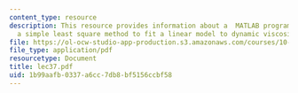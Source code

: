 ```yaml
---
content_type: resource
description: This resource provides information about a  MATLAB program that uses
  a simple least square method to fit a linear model to dynamic viscosity data.
file: https://ol-ocw-studio-app-production.s3.amazonaws.com/courses/10-34-numerical-methods-applied-to-chemical-engineering-fall-2005/1b99aafb0337a6cc7db8bf5156ccbf58_lec37.pdf
file_type: application/pdf
resourcetype: Document
title: lec37.pdf
uid: 1b99aafb-0337-a6cc-7db8-bf5156ccbf58
---
```

